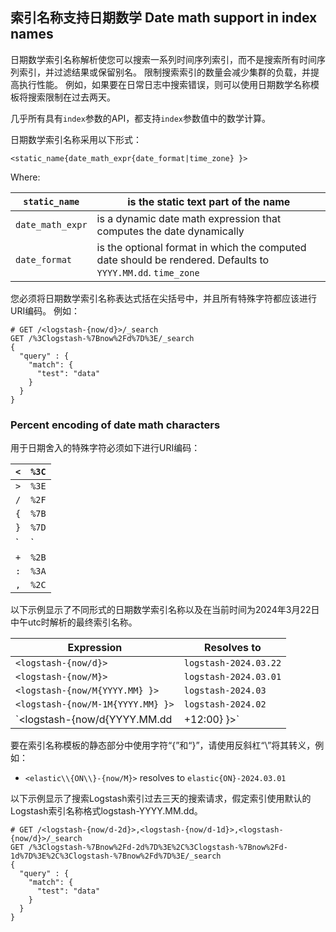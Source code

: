 ## 索引名称支持日期数学 Date math support in index names

日期数学索引名称解析使您可以搜索一系列时间序列索引，而不是搜索所有时间序列索引，并过滤结果或保留别名。 限制搜索索引的数量会减少集群的负载，并提高执行性能。 例如，如果要在日常日志中搜索错误，则可以使用日期数学名称模板将搜索限制在过去两天。

几乎所有具有`index`参数的API，都支持`index`参数值中的数学计算。

日期数学索引名称采用以下形式：
    
    
    <static_name{date_math_expr{date_format|time_zone} }>

Where:

`static_name`| is the static text part of the name   
---|---    
`date_math_expr`| is a dynamic date math expression that computes the date dynamically     
`date_format`| is the optional format in which the computed date should be rendered. Defaults to `YYYY.MM.dd`.     `time_zone`| is the optional time zone . Defaults to `utc`.   
  
您必须将日期数学索引名称表达式括在尖括号中，并且所有特殊字符都应该进行URI编码。 例如：
    
    # GET /<logstash-{now/d}>/_search
    GET /%3Clogstash-%7Bnow%2Fd%7D%3E/_search
    {
      "query" : {
        "match": {
          "test": "data"
        }
      }
    }

### Percent encoding of date math characters

用于日期舍入的特殊字符必须如下进行URI编码：

`<`| `%3C`  
---|---    
`>`| `%3E`    
`/`| `%2F`    
`{`| `%7B`    
`}`| `%7D`    
`|`| `%7C`    
`+`| `%2B`    
`:`| `%3A`    
`,`| `%2C`  
  

以下示例显示了不同形式的日期数学索引名称以及在当前时间为2024年3月22日中午utc时解析的最终索引名称。

Expression | Resolves to  
---|---  
`<logstash-{now/d}>`| `logstash-2024.03.22`    
`<logstash-{now/M}>`| `logstash-2024.03.01`    
`<logstash-{now/M{YYYY.MM} }>`| `logstash-2024.03`    
`<logstash-{now/M-1M{YYYY.MM} }>`| `logstash-2024.02`    
`<logstash-{now/d{YYYY.MM.dd|+12:00} }>`| `logstash-2024.03.23`  
  
要在索引名称模板的静态部分中使用字符“{”和“}”，请使用反斜杠“\”将其转义，例如：

  * `<elastic\\{ON\\}-{now/M}>` resolves to `elastic{ON}-2024.03.01`

以下示例显示了搜索Logstash索引过去三天的搜索请求，假定索引使用默认的Logstash索引名称格式logstash-YYYY.MM.dd。    
    
    # GET /<logstash-{now/d-2d}>,<logstash-{now/d-1d}>,<logstash-{now/d}>/_search
    GET /%3Clogstash-%7Bnow%2Fd-2d%7D%3E%2C%3Clogstash-%7Bnow%2Fd-1d%7D%3E%2C%3Clogstash-%7Bnow%2Fd%7D%3E/_search
    {
      "query" : {
        "match": {
          "test": "data"
        }
      }
    }
